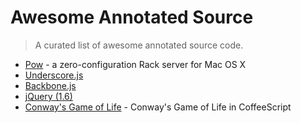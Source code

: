 # Awesome Annotated Source
> A curated list of awesome annotated source code.

- [Pow](http://pow.cx/docs/) - a zero-configuration Rack server for Mac OS X
- [Underscore.js](http://underscorejs.org/docs/underscore.html) 
- [Backbone.js](http://backbonejs.org/docs/backbone.html)
- [jQuery (1.6)](http://robflaherty.github.io/jquery-annotated-source/)
- [Conway's Game of Life](http://willbailey.name/conway/docs/conway.html) - Conway's Game of Life in CoffeeScript
